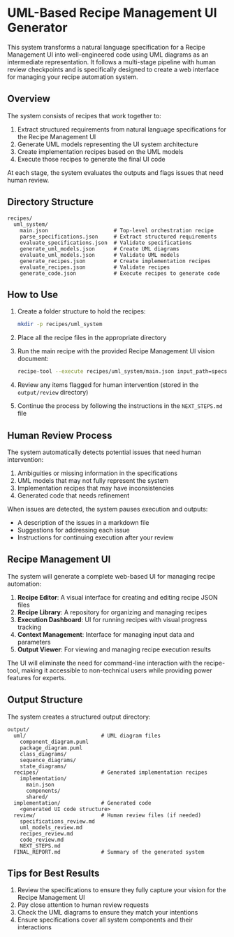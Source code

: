 # UML-Based Recipe Management UI Generator

This system transforms a natural language specification for a Recipe Management UI into well-engineered code using UML diagrams as an intermediate representation. It follows a multi-stage pipeline with human review checkpoints and is specifically designed to create a web interface for managing your recipe automation system.

## Overview

The system consists of recipes that work together to:

1. Extract structured requirements from natural language specifications for the Recipe Management UI
2. Generate UML models representing the UI system architecture
3. Create implementation recipes based on the UML models
4. Execute those recipes to generate the final UI code

At each stage, the system evaluates the outputs and flags issues that need human review.

## Directory Structure

```
recipes/
  uml_system/
    main.json                     # Top-level orchestration recipe
    parse_specifications.json     # Extract structured requirements
    evaluate_specifications.json  # Validate specifications
    generate_uml_models.json      # Create UML diagrams
    evaluate_uml_models.json      # Validate UML models
    generate_recipes.json         # Create implementation recipes
    evaluate_recipes.json         # Validate recipes
    generate_code.json            # Execute recipes to generate code
```

## How to Use

1. Create a folder structure to hold the recipes:

   ```bash
   mkdir -p recipes/uml_system
   ```

2. Place all the recipe files in the appropriate directory

3. Run the main recipe with the provided Recipe Management UI vision document:

   ```bash
   recipe-tool --execute recipes/uml_system/main.json input_path=specs/recipe_management_ui_vision.md
   ```

4. Review any items flagged for human intervention (stored in the `output/review` directory)

5. Continue the process by following the instructions in the `NEXT_STEPS.md` file

## Human Review Process

The system automatically detects potential issues that need human intervention:

1. Ambiguities or missing information in the specifications
2. UML models that may not fully represent the system
3. Implementation recipes that may have inconsistencies
4. Generated code that needs refinement

When issues are detected, the system pauses execution and outputs:

- A description of the issues in a markdown file
- Suggestions for addressing each issue
- Instructions for continuing execution after your review

## Recipe Management UI

The system will generate a complete web-based UI for managing recipe automation:

1. **Recipe Editor**: A visual interface for creating and editing recipe JSON files
2. **Recipe Library**: A repository for organizing and managing recipes
3. **Execution Dashboard**: UI for running recipes with visual progress tracking
4. **Context Management**: Interface for managing input data and parameters
5. **Output Viewer**: For viewing and managing recipe execution results

The UI will eliminate the need for command-line interaction with the recipe-tool, making it accessible to non-technical users while providing power features for experts.

## Output Structure

The system creates a structured output directory:

```
output/
  uml/                        # UML diagram files
    component_diagram.puml
    package_diagram.puml
    class_diagrams/
    sequence_diagrams/
    state_diagrams/
  recipes/                    # Generated implementation recipes
    implementation/
      main.json
      components/
      shared/
  implementation/             # Generated code
    <generated UI code structure>
  review/                     # Human review files (if needed)
    specifications_review.md
    uml_models_review.md
    recipes_review.md
    code_review.md
    NEXT_STEPS.md
  FINAL_REPORT.md             # Summary of the generated system
```

## Tips for Best Results

1. Review the specifications to ensure they fully capture your vision for the Recipe Management UI
2. Pay close attention to human review requests
3. Check the UML diagrams to ensure they match your intentions
4. Ensure specifications cover all system components and their interactions
